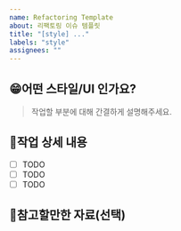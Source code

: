 ```yaml
---
name: Refactoring Template
about: 리팩토링 이슈 템플릿
title: "[style] ..."
labels: "style"
assignees: ""
---
```


## 😁어떤 스타일/UI 인가요?

> 작업할 부분에 대해 간결하게 설명해주세요.

## 📝작업 상세 내용

- [ ] TODO
- [ ] TODO
- [ ] TODO

## 📄참고할만한 자료(선택)
